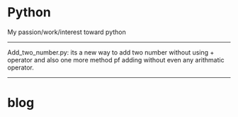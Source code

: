 # Python
My passion/work/interest toward python
***************************************
Add_two_number.py: its a new way to add two number without using + operator and also one more method pf adding  without even any arithmatic operator.
*****************************************************************



# blog
